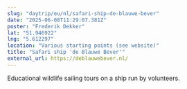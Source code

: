 ```yaml
---
slug: "daytrip/eu/nl/safari-ship-de-blauwe-bever"
date: "2025-06-08T11:29:07.381Z"
poster: "Frederik Dekker"
lat: "51.946922"
lng: "5.612297"
location: "Various starting points (see website)"
title: "Safari ship 'de Blauwe Bever'"
external_url: https://deblauwebever.nl/
---
```

Educational wildlife sailing tours on a ship run by volunteers.
